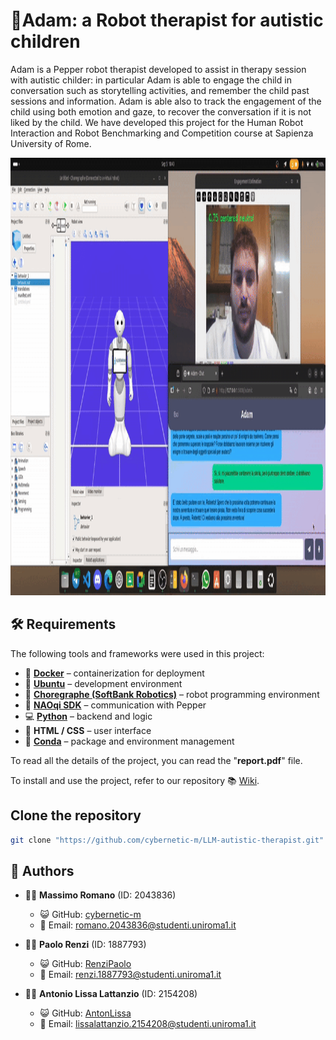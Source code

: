 # 🤖Adam: a Robot therapist for autistic children
Adam is a Pepper robot therapist developed to assist in therapy session with autistic childer: in particular Adam is able to engage the child in conversation such as storytelling activities, and remember the child past sessions and information. Adam is able also to track the engagement of the child using both emotion and gaze, to recover the conversation if it is not liked by the child.
We have developed this project for the Human Robot Interaction and Robot Benchmarking and Competition course at Sapienza University of Rome.

<img src="gif/hri_gif.gif" alt="Description" width="700" height = "700" />

## 🛠️ Requirements

The following tools and frameworks were used in this project:

- 🐳 **[Docker](https://www.docker.com/)** – containerization for deployment  
- 🐧 **[Ubuntu](https://ubuntu.com/)** – development environment  
- 🤖 **[Choregraphe (SoftBank Robotics)]([https://www.softbankrobotics.com/emea/en/support/software](https://aldebaran.com/en/support/kb/nao6/downloads/nao6-software-downloads/))** – robot programming environment 
- 📡 **[NAOqi SDK](http://doc.aldebaran.com/2-5/index_dev_guide.html)** – communication with Pepper  
- 💻 **[Python](https://www.python.org/)** – backend and logic  
- 🎨 **HTML / CSS** – user interface  
- 🐍 **[Conda](https://docs.conda.io/en/latest/)** – package and environment management  



To read all the details of the project, you can read the "**report.pdf**" file. 

To install and use the project, refer to our repository 📚 [Wiki](https://github.com/cybernetic-m/LLM-autistic-therapist/wiki).

## Clone the repository


 ```sh 
git clone "https://github.com/cybernetic-m/LLM-autistic-therapist.git"
 ```


## 👥 Authors

- 👨‍💻 **Massimo Romano** (ID: 2043836)  
  - 😺 GitHub: [cybernetic-m](https://github.com/cybernetic-m)  
  - 📧 Email: romano.2043836@studenti.uniroma1.it  

- 👨‍💻 **Paolo Renzi** (ID: 1887793)  
  - 😺 GitHub: [RenziPaolo](https://github.com/RenziPaolo)  
  - 📧 Email: renzi.1887793@studenti.uniroma1.it  

- 👨‍💻 **Antonio Lissa Lattanzio** (ID: 2154208)  
  - 😺 GitHub: [AntonLissa](https://github.com/AntonLissa)  
  - 📧 Email: lissalattanzio.2154208@studenti.uniroma1.it  
